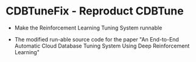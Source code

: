 # CDBTuneFix - Reproduct CDBTune

- Make the Reinforcement Learning Tuning System runnable

- The modified run-able source code for the paper "An End-to-End Automatic Cloud Database Tuning System Using Deep Reinforcement Learning"
